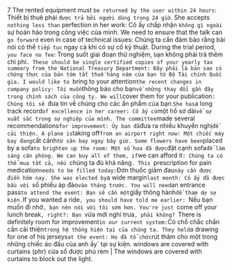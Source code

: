 7
The rented equipment must `be returned by the user within 24 hours`: Thiết bị thuê phải `được trả bởi người dùng trong 24 giờ`.
She accepts `nothing less than` perfection in her work: Cô ấy chấp nhận `không gì ngoài` sự hoàn hảo trong công việc của mình.
We need to ensure that the talk can `go forward` even in case of technical issues: Chúng ta cần đảm bảo rằng bài nói có thể `tiếp tục` ngay cả khi có sự cố kỹ thuật.
During the trial period, `you face no fee`: Trong suốt giai đoạn thử nghiệm, `b`ạn không phải trả thêm chi phí`.
These should be single certified copies of your yearly tax summary from the National Treasury Department: Đây phải là bản sao có chứng thực của bản tóm tắt thuế hàng năm của bạn từ Bộ Tài chính Quốc gia.
I would like to `bring to your attention` the recent changes in company policy: Tôi muốn `thông báo cho bạn` về những thay đổi gần đây trong chính sách của công ty.
We will `cover them for your publication`: Chúng tôi sẽ `đưa tin về chúng cho các ấn phẩm của bạn.`
She has `a long track record` of excellence in her career: Cô ấy có `một hồ sơ dài` về sự xuất sắc trong sự nghiệp của mình.
The committee `made several recommendations` for improvement: Ủy ban đã `đưa ra nhiều khuyến nghị` để cải thiện.
A plane is `taking off` from an airport right now: Một chiếc máy bay đang `cất cánh` từ sân bay ngay bây giờ.
Some flowers have been `placed by a sofa` to brighten up the room: Một số hoa đã được `đặt cạnh sofa` để làm sáng căn phòng.
We can buy all of them, if `we can afford it`: Chúng ta có thể mua tất cả, nếu `chúng ta đủ khả năng`.
This `prescription for pain medication` needs to be filled today: `Đơn thuốc giảm đau` này cần được điền hôm nay.
She was elected by `a wide margin`last month: Cô ấy đã được bầu với `số phiếu áp đảo` vào tháng trước.
You will need `an entrance pass` to attend the event: Bạn sẽ cần một `giấy thông hành` để tham dự sự kiện.
`If you wanted a ride`, you should have told me earlier: `Nếu bạn muốn đi nhờ`, bạn nên nói với tôi sớm hơn.
You're just `come off your lunch break`, right?: Bạn `vừa mới nghỉ trưa`, phải không?
`There is definitely room for improvement` in our current system: `Có chỗ chắc chắn cần cải thiện` trong hệ thống hiện tại của chúng ta.
They held `a drawing for one of his jerseys` at the event: Họ đã tổ chức `rút thăm cho một trong những chiếc áo đấu của anh ấy` tại sự kiện.
windows are covered with curtains (phr) cửa sổ được phủ rèm | The windows are covered with curtains to block out the light.
